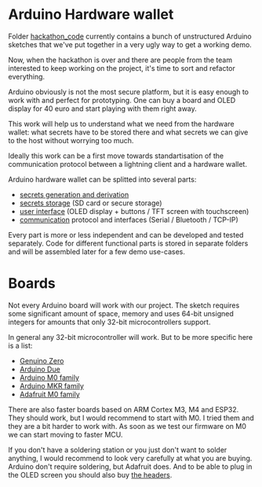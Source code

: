 # Arduino Hardware wallet

Folder [hackathon_code](./hackathon_code/) currently contains a bunch of unstructured Arduino sketches that we've put together in a very ugly way to get a working demo.

Now, when the hackathon is over and there are people from the team interested to keep working on the project, it's time to sort and refactor everything.

Arduino obviously is not the most secure platform, but it is easy enough to work with and perfect for prototyping. One can buy a board and OLED display for 40 euro and start playing with them right away.

This work will help us to understand what we need from the hardware wallet: what secrets have to be stored there and what secrets we can give to the host without worrying too much.

Ideally this work can be a first move towards standartisation of the communication protocol between a lightning client and a hardware wallet.

Arduino hardware wallet can be splitted into several parts:

- [secrets generation and derivation](./secrets/)
- [secrets storage](./storage/) (SD card or secure storage)
- [user interface](./ui/) (OLED display + buttons / TFT screen with touchscreen)
- [communication](./communication/) protocol and interfaces (Serial / Bluetooth / TCP-IP)

Every part is more or less independent and can be developed and tested separately. Code for different functional parts is stored in separate folders and will be assembled later for a few demo use-cases.

# Boards

Not every Arduino board will work with our project. The sketch requires some significant amount of space, memory and uses 64-bit unsigned integers for amounts that only 32-bit microcontrollers support.

In general any 32-bit microcontroller will work. But to be more specific here is a list:

- [Genuino Zero](https://store.arduino.cc/genuino-zero)
- [Arduino Due](https://store.arduino.cc/arduino-due)
- [Arduino M0 family](https://store.arduino.cc/arduino-m0)
- [Arduino MKR family](https://store.arduino.cc/homepage/arduino-mkrfox1200)
- [Adafruit M0 family](https://www.adafruit.com/product/2796)

There are also faster boards based on ARM Cortex M3, M4 and ESP32. They should work, but I would recommend to start with M0. I tried them and they are a bit harder to work with. As soon as we test our firmware on M0 we can start moving to faster MCU.

If you don't have a soldering station or you just don't want to solder anything, I would recommend to look very carefully at what you are buying. Arduino don't require soldering, but Adafruit does. And to be able to plug in the OLED screen you should also buy [the headers](https://www.adafruit.com/product/2886).